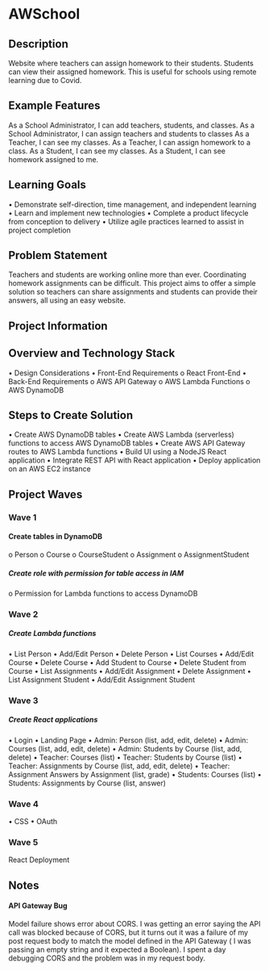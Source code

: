 # AWSchool

## Description

Website where teachers can assign homework to their students.
Students can view their assigned homework.
This is useful for schools using remote learning due to Covid.

## Example Features

As a School Administrator, I can add teachers, students, and classes.
As a School Administrator, I can assign teachers and students to classes
As a Teacher, I can see my classes.
As a Teacher, I can assign homework to a class.
As a Student, I can see my classes.
As a Student, I can see homework assigned to me.

## Learning Goals

• Demonstrate self-direction, time management, and independent learning
• Learn and implement new technologies
• Complete a product lifecycle from conception to delivery
• Utilize agile practices learned to assist in project completion

## Problem Statement

Teachers and students are working online more than ever. Coordinating homework assignments can be difficult. This project aims to offer a simple solution so teachers can share assignments and students can provide their answers, all using an easy website.

## Project Information

## Overview and Technology Stack

• Design Considerations
• Front-End Requirements
o React Front-End
• Back-End Requirements
o AWS API Gateway
o AWS Lambda Functions
o AWS DynamoDB

## Steps to Create Solution

• Create AWS DynamoDB tables
• Create AWS Lambda (serverless) functions to access AWS DynamoDB tables
• Create AWS API Gateway routes to AWS Lambda functions
• Build UI using a NodeJS React application
• Integrate REST API with React application
• Deploy application on an AWS EC2 instance

## Project Waves

### Wave 1

#### Create tables in DynamoDB

o Person
o Course
o CourseStudent
o Assignment
o AssignmentStudent

##### Create role with permission for table access in IAM

o Permission for Lambda functions to access DynamoDB

### Wave 2

##### Create Lambda functions

• List Person
• Add/Edit Person
• Delete Person
• List Courses
• Add/Edit Course
• Delete Course
• Add Student to Course
• Delete Student from Course
• List Assignments
• Add/Edit Assignment
• Delete Assignment
• List Assignment Student
• Add/Edit Assignment Student

### Wave 3

##### Create React applications

• Login
• Landing Page
• Admin: Person (list, add, edit, delete)
• Admin: Courses (list, add, edit, delete)
• Admin: Students by Course (list, add, delete)
• Teacher: Courses (list)
• Teacher: Students by Course (list)
• Teacher: Assignments by Course (list, add, edit, delete)
• Teacher: Assignment Answers by Assignment (list, grade)
• Students: Courses (list)
• Students: Assignments by Course (list, answer)

### Wave 4

• CSS
• OAuth

### Wave 5

React Deployment

## Notes

#### API Gateway Bug

Model failure shows error about CORS.
I was getting an error saying the API call was blocked because of CORS, but it turns out it was a failure of my post request body to match the model defined in the API Gateway ( I was passing an empty string and it expected a Boolean). I spent a day debugging CORS and the problem was in my request body.
